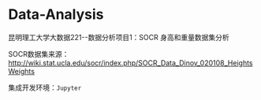 # Data-Analysis 

昆明理工大学大数据221--数据分析项目1：SOCR 身高和重量数据集分析

SOCR数据集来源：http://wiki.stat.ucla.edu/socr/index.php/SOCR_Data_Dinov_020108_HeightsWeights

集成开发环境：`Jupyter`
